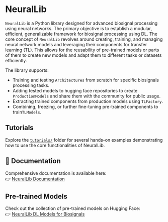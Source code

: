 # NeuralLib


`NeuralLib` is a Python library designed for advanced biosignal processing using neural networks. The primary objective is to establish a modular, efficient, generalizable framework for biosignal processing using DL.
The core concept of `NeuralLib` revolves around creating, training, and managing neural network models and leveraging their components for transfer learning (TL). This allows for the reusability of pre-trained models or parts of them to create new models and adapt them to different tasks or datasets efficiently.

The library supports:

- Training and testing `Architectures` from scratch for specific biosignals processing tasks.
- Adding tested models to hugging face repositories to create `ProductionModels` and share them with the community for public usage.
- Extracting trained components from production models using `TLFactory`.
- Combining, freezing, or further fine-tuning pre-trained components to train`TLModels`.


## Tutorials

Explore the [`tutorials/`](./tutorials) folder for several hands-on examples demonstrating how to use the core functionalities of NeuralLib.

## 📖 Documentation

Comprehensive documentation is available here:  
👉 [NeuralLib Documentation](https://marianaagdias.github.io/NeuralLib-docs/)

## Pre-trained Models

Check out the collection of pre-trained models on Hugging Face:  
👉 [NeuralLib DL Models for Biosignals](https://huggingface.co/collections/marianaagdias/neurallibdeep-learning-models-for-biosignals-processing-67473f72e30e1f0874ec5ebe)